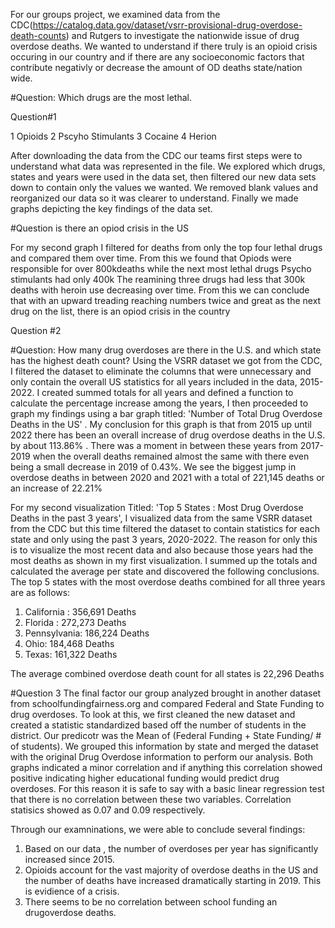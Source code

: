 For our groups project, we examined data from the CDC(https://catalog.data.gov/dataset/vsrr-provisional-drug-overdose-death-counts) and Rutgers to investigate the nationwide issue of drug overdose deaths. We wanted to understand if there truly is an opioid crisis occuring in our country and if there are any socioeconomic factors that contribute negativly or decrease the amount of OD deaths state/nation wide. 

#Question: Which drugs are the most lethal.

Question#1

1 Opioids
2 Pscyho Stimulants
3 Cocaine 
4 Herion

After downloading the data from the CDC our teams first steps were to understand what data was represented in the file.  We explored which drugs, states and years were used in the data set, then filtered our new data sets down to contain only the values we wanted. We removed blank values and reorganized our data so it was clearer to understand. Finally we made graphs depicting the key findings of the data set.


#Question is there an opiod crisis in the US

For my second graph I filtered for deaths from only the top four lethal drugs and compared them over time.
From this we found that Opiods were responsible for over 800kdeaths while the next most lethal drugs Psycho stimulants had only 400k
The reamining three drugs had less that 300k deaths with heroin use decreasing over time.
From this we can conclude that with an upward treading reaching numbers twice and great as the next drug on the list, there is an opiod crisis in the country


Question #2 

#Question: How many drug overdoses are there in the U.S. and which state has the highest death count?
Using the VSRR dataset we got from the CDC, I filtered the dataset to eliminate the columns that were unnecessary and only contain the overall US statistics for all years included in the data, 2015-2022. I created summed totals for all years and defined a function to calculate the percentage increase among the years, I then proceeded to graph my findings using a bar graph titled: 'Number of Total Drug Overdose Deaths in the US' .  My conclusion for this graph is that from 2015 up until 2022 there has been an overall increase of drug overdose deaths in the U.S. by about 113.86% . There was a moment in between these years from 2017-2019 when the overall deaths remained almost the same with there even being a small decrease in 2019 of 0.43%. We see the biggest jump in overdose deaths in between 2020 and 2021 with a total of 221,145 deaths or an increase of 22.21%

For my second visualization Titled: 'Top 5 States : Most Drug Overdose Deaths in the past 3 years', I visualized data from the same VSRR dataset from the CDC but this time filtered the dataset to contain statistics for each state and only using the past 3 years, 2020-2022. The reason for only this is to visualize the most recent data and also because those years had the most deaths as shown in my first visualization. I summed up the totals and calculated the average per state and discovered the following conclusions.
The top 5 states with the most overdose deaths combined for all three years are as follows:

1. California : 356,691 Deaths
2. Florida : 272,273 Deaths
3. Pennsylvania: 186,224 Deaths
4. Ohio: 184,468 Deaths
5. Texas: 161,322 Deaths

The average combined overdose death count for all states is 22,296 Deaths


#Question 3
The final factor our group analyzed brought in another dataset from schoolfundingfairness.org and compared Federal and State Funding to drug overdoses. To look at this, we first cleaned the new dataset and created a statistic standardized based off the number of students in the district. Our predicotr was the Mean of (Federal Funding + State Funding/ # of students). We grouped this information by state and merged the dataset with the original Drug Overdose information to perform our analysis. Both graphs indicated a minor correlation and if anything this correlation showed positive indicating higher educational funding would predict drug overdoses. For this reason it is safe to say with a basic linear regression test that there is no correlation between these two variables. Correlation statisics showed as 0.07 and 0.09 respectively.



Through our examninations, we were able to conclude several findings:
1. Based on our data , the number of overdoses per year has significantly increased since 2015.
2. Opioids account for the vast majority of overdose deaths in the US and the number of deaths have increased dramatically starting in 2019. This is evidience of a crisis.
3. There seems to be no correlation between school funding an drugoverdose deaths. 


